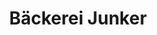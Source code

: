 ---
title: "Bäckerei Junker"
url: /sundern-sauerland/baeckerei-junker-hachener-strasse/
shop: Bäckerei
---